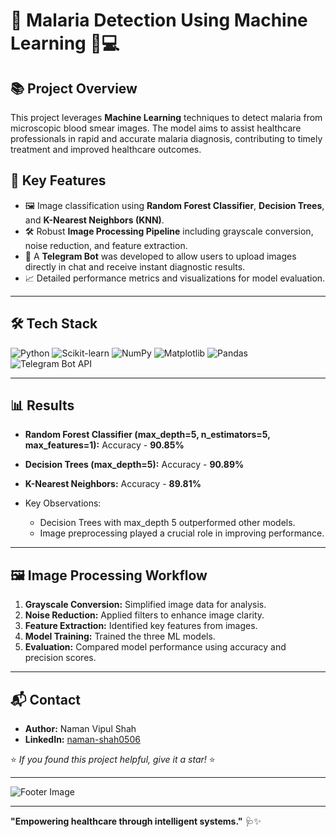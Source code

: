 # 🦟 **Malaria Detection Using Machine Learning** 🧠💻

## 📚 **Project Overview**
This project leverages **Machine Learning** techniques to detect malaria from microscopic blood smear images. The model aims to assist healthcare professionals in rapid and accurate malaria diagnosis, contributing to timely treatment and improved healthcare outcomes.

## 🚀 **Key Features**
- 🖼️ Image classification using **Random Forest Classifier**, **Decision Trees**, and **K-Nearest Neighbors (KNN)**.
- 🛠️ Robust **Image Processing Pipeline** including grayscale conversion, noise reduction, and feature extraction.
- 🤖 A **Telegram Bot** was developed to allow users to upload images directly in chat and receive instant diagnostic results.
- 📈 Detailed performance metrics and visualizations for model evaluation.

---

## 🛠️ **Tech Stack**

![Python](https://img.shields.io/badge/-Python-3776AB?logo=python&logoColor=white)
![Scikit-learn](https://img.shields.io/badge/-Scikit--learn-F7931E?logo=scikit-learn&logoColor=white)
![NumPy](https://img.shields.io/badge/-NumPy-013243?logo=numpy&logoColor=white)
![Matplotlib](https://img.shields.io/badge/-Matplotlib-11557C?logo=matplotlib&logoColor=white)
![Pandas](https://img.shields.io/badge/-Pandas-150458?logo=pandas&logoColor=white)
![Telegram Bot API](https://img.shields.io/badge/-Telegram%20Bot%20API-2CA5E0?logo=telegram&logoColor=white)

---

## 📊 **Results**
- **Random Forest Classifier (max_depth=5, n_estimators=5, max_features=1):** Accuracy - **90.85%**
- **Decision Trees (max_depth=5):** Accuracy - **90.89%**
- **K-Nearest Neighbors:** Accuracy - **89.81%**

- Key Observations:
  - Decision Trees with max_depth 5 outperformed other models.
  - Image preprocessing played a crucial role in improving performance.

---

## 🖼️ **Image Processing Workflow**
1. **Grayscale Conversion:** Simplified image data for analysis.
2. **Noise Reduction:** Applied filters to enhance image clarity.
3. **Feature Extraction:** Identified key features from images.
4. **Model Training:** Trained the three ML models.
5. **Evaluation:** Compared model performance using accuracy and precision scores.

---

## 📬 **Contact**
- **Author:** Naman Vipul Shah
- **LinkedIn:** [naman-shah0506](https://www.linkedin.com/in/naman-shah0506/)

⭐ _If you found this project helpful, give it a star!_ ⭐

---

![Footer Image](https://img.shields.io/badge/End_of_Document-Thank_You-FF6F00)

---

**"Empowering healthcare through intelligent systems."** 🩺✨
